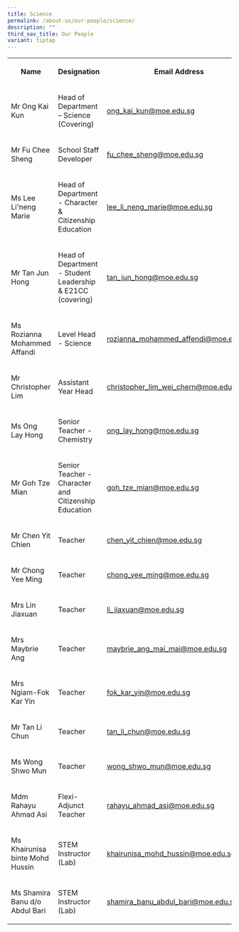 ```yaml
---
title: Science
permalink: /about-us/our-people/science/
description: ""
third_nav_title: Our People
variant: tiptap
---
```

<table style="minWidth: 100px">
<colgroup>
<col>
<col>
<col>
<col>
</colgroup>
<tbody>
<tr>
<th rowspan="1" colspan="1">
<p>Name</p>
</th>
<th rowspan="1" colspan="1">
<p>Designation</p>
</th>
<th rowspan="1" colspan="1">
<p>Email Address</p>
</th>
<th rowspan="1" colspan="1">
<p>Contact</p>
</th>
</tr>
<tr>
<td rowspan="1" colspan="1">
<p>Mr Ong Kai Kun</p>
</td>
<td rowspan="1" colspan="1">
<p>Head of Department – Science (Covering)</p>
</td>
<td rowspan="1" colspan="1">
<p><a href="mailto:ong_kai_kun@moe.edu.sg" rel="noopener noreferrer nofollow" target="_blank">ong_kai_kun@moe.edu.sg</a>
</p>
</td>
<td rowspan="1" colspan="1">
<p>65938-119</p>
</td>
</tr>
<tr>
<td rowspan="1" colspan="1">
<p>Mr Fu Chee Sheng</p>
</td>
<td rowspan="1" colspan="1">
<p>School Staff Developer</p>
</td>
<td rowspan="1" colspan="1">
<p><a href="mailto:fu_chee_sheng@moe.edu.sg" rel="noopener noreferrer nofollow" target="_blank">fu_chee_sheng@moe.edu.sg</a>
</p>
</td>
<td rowspan="1" colspan="1">
<p>65938-114</p>
</td>
</tr>
<tr>
<td rowspan="1" colspan="1">
<p>Ms Lee Li'neng Marie</p>
</td>
<td rowspan="1" colspan="1">
<p>Head of Department - Character &amp; Citizenship Education</p>
</td>
<td rowspan="1" colspan="1">
<p><a href="mailto:lee_li_neng_marie@moe.edu.sg" rel="noopener noreferrer nofollow" target="_blank">lee_li_neng_marie@moe.edu.sg</a>
</p>
</td>
<td rowspan="1" colspan="1">
<p>65938-177</p>
</td>
</tr>
<tr>
<td rowspan="1" colspan="1">
<p>Mr Tan Jun Hong</p>
</td>
<td rowspan="1" colspan="1">
<p>Head of Department - Student Leadership &amp; E21CC (covering)</p>
</td>
<td rowspan="1" colspan="1">
<p><a href="mailto:tan_jun_hong@moe.edu.sg" rel="noopener noreferrer nofollow" target="_blank">tan_jun_hong@moe.edu.sg</a>
</p>
</td>
<td rowspan="1" colspan="1">
<p>65938-121</p>
</td>
</tr>
<tr>
<td rowspan="1" colspan="1">
<p>Ms Rozianna Mohammed Affandi</p>
</td>
<td rowspan="1" colspan="1">
<p>Level Head - Science</p>
</td>
<td rowspan="1" colspan="1">
<p><a href="mailto:rozianna_mohammed_affendi@moe.edu.sg" rel="noopener noreferrer nofollow" target="_blank">rozianna_mohammed_affendi@moe.edu.sg</a>
</p>
</td>
<td rowspan="1" colspan="1">
<p>65938100-203</p>
</td>
</tr>
<tr>
<td rowspan="1" colspan="1">
<p>Mr Christopher Lim</p>
</td>
<td rowspan="1" colspan="1">
<p>Assistant Year Head</p>
</td>
<td rowspan="1" colspan="1">
<p><a href="mailto:christopher_lim_wei_chern@moe.edu.sg" rel="noopener noreferrer nofollow" target="_blank">christopher_lim_wei_chern@moe.edu.sg</a>
</p>
</td>
<td rowspan="1" colspan="1">
<p>65938-135</p>
</td>
</tr>
<tr>
<td rowspan="1" colspan="1">
<p>Ms Ong Lay Hong</p>
</td>
<td rowspan="1" colspan="1">
<p>Senior Teacher - Chemistry</p>
</td>
<td rowspan="1" colspan="1">
<p><a href="mailto:ong_lay_hong@moe.edu.sg" rel="noopener noreferrer nofollow" target="_blank">ong_lay_hong@moe.edu.sg</a>
</p>
</td>
<td rowspan="1" colspan="1">
<p>65938-137</p>
</td>
</tr>
<tr>
<td rowspan="1" colspan="1">
<p>Mr Goh Tze Mian</p>
</td>
<td rowspan="1" colspan="1">
<p>Senior Teacher - Character and Citizenship Education</p>
</td>
<td rowspan="1" colspan="1">
<p><a href="mailto:goh_tze_mian@moe.edu.sg" rel="noopener noreferrer nofollow" target="_blank">goh_tze_mian@moe.edu.sg</a>
</p>
</td>
<td rowspan="1" colspan="1">
<p>65938-189</p>
</td>
</tr>
<tr>
<td rowspan="1" colspan="1">
<p>Mr Chen Yit Chien</p>
</td>
<td rowspan="1" colspan="1">
<p>Teacher</p>
</td>
<td rowspan="1" colspan="1">
<p><a href="mailto:chen_yit_chien@moe.edu.sg" rel="noopener noreferrer nofollow" target="_blank">chen_yit_chien@moe.edu.sg</a>
</p>
</td>
<td rowspan="1" colspan="1">
<p>65938-125</p>
</td>
</tr>
<tr>
<td rowspan="1" colspan="1">
<p>Mr Chong Yee Ming</p>
</td>
<td rowspan="1" colspan="1">
<p>Teacher</p>
</td>
<td rowspan="1" colspan="1">
<p><a href="mailto:chong_yee_ming@moe.edu.sg" rel="noopener noreferrer nofollow" target="_blank">chong_yee_ming@moe.edu.sg</a>
</p>
</td>
<td rowspan="1" colspan="1">
<p>65938-129</p>
</td>
</tr>
<tr>
<td rowspan="1" colspan="1">
<p>Mrs Lin Jiaxuan</p>
</td>
<td rowspan="1" colspan="1">
<p>Teacher</p>
</td>
<td rowspan="1" colspan="1">
<p><a href="mailto:li_jiaxuan@moe.edu.sg" rel="noopener noreferrer nofollow" target="_blank">li_jiaxuan@moe.edu.sg</a>
</p>
</td>
<td rowspan="1" colspan="1">
<p>65938-158</p>
</td>
</tr>
<tr>
<td rowspan="1" colspan="1">
<p>Mrs Maybrie Ang</p>
</td>
<td rowspan="1" colspan="1">
<p>Teacher</p>
</td>
<td rowspan="1" colspan="1">
<p><a href="mailto:maybrie_ang_mai_mai@moe.edu.sg" rel="noopener noreferrer nofollow" target="_blank">maybrie_ang_mai_mai@moe.edu.sg</a>
</p>
</td>
<td rowspan="1" colspan="1">
<p>65938-128</p>
</td>
</tr>
<tr>
<td rowspan="1" colspan="1">
<p>Mrs Ngiam-Fok Kar Yin</p>
</td>
<td rowspan="1" colspan="1">
<p>Teacher</p>
</td>
<td rowspan="1" colspan="1">
<p><a href="mailto:fok_kar_yin@moe.edu.sg" rel="noopener noreferrer nofollow" target="_blank">fok_kar_yin@moe.edu.sg</a>
</p>
</td>
<td rowspan="1" colspan="1">
<p>65938100-189</p>
</td>
</tr>
<tr>
<td rowspan="1" colspan="1">
<p>Mr Tan Li Chun</p>
</td>
<td rowspan="1" colspan="1">
<p>Teacher</p>
</td>
<td rowspan="1" colspan="1">
<p><a href="mailto:tan_li_chun@moe.edu.sg" rel="noopener noreferrer nofollow" target="_blank">tan_li_chun@moe.edu.sg</a>
</p>
</td>
<td rowspan="1" colspan="1">
<p>65938-131</p>
</td>
</tr>
<tr>
<td rowspan="1" colspan="1">
<p>Ms Wong Shwo Mun</p>
</td>
<td rowspan="1" colspan="1">
<p>Teacher</p>
</td>
<td rowspan="1" colspan="1">
<p><a href="mailto:wong_shwo_mun@moe.edu.sg" rel="noopener noreferrer nofollow" target="_blank">wong_shwo_mun@moe.edu.sg</a>
</p>
</td>
<td rowspan="1" colspan="1">
<p>65938-142</p>
</td>
</tr>
<tr>
<td rowspan="1" colspan="1">
<p>Mdm Rahayu Ahmad Asi</p>
</td>
<td rowspan="1" colspan="1">
<p>Flexi-Adjunct Teacher</p>
</td>
<td rowspan="1" colspan="1">
<p><a href="mailto:rahayu_ahmad_asi@moe.edu.sg" rel="noopener noreferrer nofollow" target="_blank">rahayu_ahmad_asi@moe.edu.sg</a>
</p>
</td>
<td rowspan="1" colspan="1">
<p>65938-207</p>
</td>
</tr>
<tr>
<td rowspan="1" colspan="1">
<p>Ms Khairunisa binte Mohd Hussin</p>
</td>
<td rowspan="1" colspan="1">
<p>STEM Instructor (Lab)</p>
</td>
<td rowspan="1" colspan="1">
<p><a href="mailto:khairunisa_mohd_hussin@moe.edu.sg" rel="noopener noreferrer nofollow" target="_blank">khairunisa_mohd_hussin@moe.edu.sg</a>
</p>
</td>
<td rowspan="1" colspan="1">
<p>65938-172</p>
</td>
</tr>
<tr>
<td rowspan="1" colspan="1">
<p>Ms Shamira Banu d/o Abdul Bari</p>
</td>
<td rowspan="1" colspan="1">
<p>STEM Instructor (Lab)</p>
</td>
<td rowspan="1" colspan="1">
<p><a href="mailto:shamira_banu_abdul_bari@moe.edu.sg" rel="noopener noreferrer nofollow" target="_blank">shamira_banu_abdul_bari@moe.edu.sg</a>
</p>
</td>
<td rowspan="1" colspan="1">
<p>65938-172</p>
</td>
</tr>
</tbody>
</table>
<p></p>